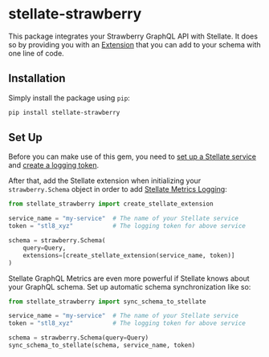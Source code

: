# stellate-strawberry

This package integrates your Strawberry GraphQL API with Stellate. It does so by providing you with an [Extension](https://strawberry.rocks/docs/extensions) that you can add to your schema with one line of code.

## Installation

Simply install the package using `pip`:

```sh
pip install stellate-strawberry
```

## Set Up

Before you can make use of this gem, you need to [set up a Stellate service](https://stellate.co/docs/quickstart#1-create-stellate-service) and [create a logging token](https://stellate.co/docs/graphql-metrics/metrics-get-started#create-your-own-logging-token).

After that, add the Stellate extension when initializing your `strawberry.Schema` object in order to add [Stellate Metrics Logging](https://stellate.co/docs/graphql-metrics/metrics-get-started#metrics-collection):

```py
from stellate_strawberry import create_stellate_extension

service_name = "my-service"  # The name of your Stellate service
token = "stl8_xyz"           # The logging token for above service

schema = strawberry.Schema(
    query=Query,
    extensions=[create_stellate_extension(service_name, token)]
)
```

Stellate GraphQL Metrics are even more powerful if Stellate knows about your GraphQL schema. Set up automatic schema synchronization like so:

```py
from stellate_strawberry import sync_schema_to_stellate

service_name = "my-service"  # The name of your Stellate service
token = "stl8_xyz"           # The logging token for above service

schema = strawberry.Schema(query=Query)
sync_schema_to_stellate(schema, service_name, token)
```
